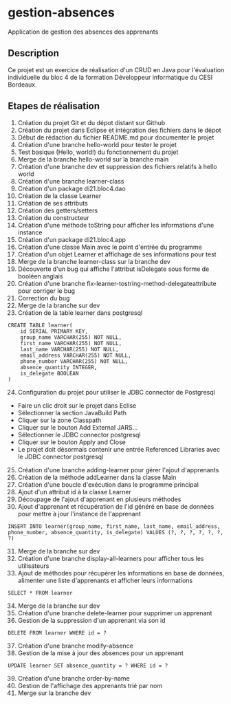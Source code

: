 # gestion-absences

Application de gestion des absences des apprenants

## Description

Ce projet est un exercice de réalisation d'un CRUD en Java pour l'évaluation individuelle du bloc 4 de la formation Développeur informatique du CESI Bordeaux.

## Etapes de réalisation
 
1. Création du projet Git et du dépot distant sur Github
2. Création du projet dans Eclipse et intégration des fichiers dans le dépot
3. Début de rédaction du fichier README.md pour documenter le projet
4. Création d'une branche hello-world pour tester le projet
5. Test basique (Hello, world!) du fonctionnement du projet
6. Merge de la branche hello-world sur la branche main
7. Création d'une branche dev et suppression des fichiers relatifs à hello world
8. Création d'une branche learner-class
9. Création d'un package di21.bloc4.dao
10. Création de la classe Learner
11. Création de ses attributs
12. Création des getters/setters
13. Création du constructeur
14. Création d'une méthode toString pour afficher les informations d'une instance
15. Création d'un package di21.bloc4.app
16. Création d'une classe Main avec le point d'entrée du programme
17. Création d'un objet Learner et affichage de ses informations pour test
18. Merge de la branche learner-class sur la branche dev
19. Découverte d'un bug qui affiche l'attribut isDelegate sous forme de booléen anglais
20. Création d'une branche fix-learner-tostring-method-delegateattribute pour corriger le bug
21. Correction du bug
22. Merge de la branche sur dev
23. Création de la table learner dans postgresql

```
CREATE TABLE learner(
    id SERIAL PRIMARY KEY,
    group_name VARCHAR(255) NOT NULL,
    first_name VARCHAR(255) NOT NULL,
    last_name VARCHAR(255) NOT NULL,
    email_address VARCHAR(255) NOT NULL,
    phone_number VARCHAR(255) NOT NULL,
    absence_quantity INTEGER,
    is_delegate BOOLEAN
)
```

24. Configuration du projet pour utiliser le JDBC connector de Postgresql

- Faire un clic droit sur le projet dans Eclise
- Sélectionner la section JavaBuild Path
- Cliquer sur la zone Classpath
- Cliquer sur le bouton Add External JARS...
- Sélectionner le JDBC connector postgresql
- Cliquer sur le bouton Apply and Close
- Le projet doit désormais contenir une entrée Referenced Libraries avec le JDBC connector postgresql

25. Création d'une branche adding-learner pour gérer l'ajout d'apprenants
26. Création de la méthode addLearner dans la classe Main
27. Création d'une boucle d'exécution dans le programme principal
28. Ajout d'un attribut id à la classe Learner
29. Découpage de l'ajout d'apprenant en plusieurs méthodes
30. Ajout d'apprenant et récupération de l'id généré en base de données pour mettre à jour l'instance de l'apprenant

```
INSERT INTO learner(group_name, first_name, last_name, email_address, phone_number, absence_quantity, is_delegate) VALUES (?, ?, ?, ?, ?, ?, ?)
```

31. Merge de la branche sur dev
32. Création d'une branche display-all-learners pour afficher tous les utilisateurs
33. Ajout de méthodes pour récupérer les informations en base de données, alimenter une liste d'apprenants et afficher leurs informations

```
SELECT * FROM learner
```

34. Merge de la branche sur dev
35. Création d'une branche delete-learner pour supprimer un apprenant
36. Gestion de la suppression d'un apprenant via son id

```
DELETE FROM learner WHERE id = ?
```

37. Création d'une branche modify-absence
38. Gestion de la mise à jour des absences pour un apprenant

```
UPDATE learner SET absence_quantity = ? WHERE id = ?
```

39. Création d'une branche order-by-name
40. Gestion de l'affichage des apprenants trié par nom
41. Merge sur la branche dev
